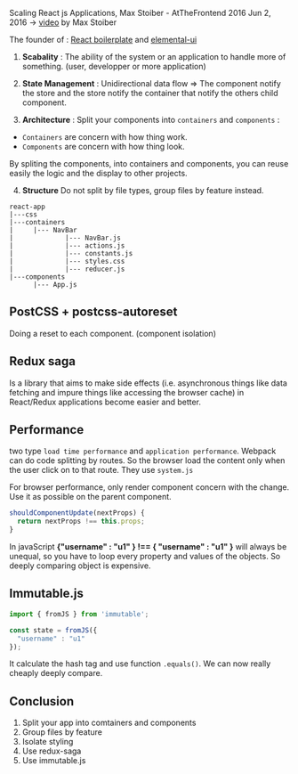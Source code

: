 Scaling React js Applications, Max Stoiber - AtTheFrontend 2016 Jun 2, 2016 -> [video](https://www.youtube.com/watch?v=5W1Lqv_8Cqw) by Max Stoiber

The founder of : [React boilerplate](https://github.com/react-boilerplate/react-boilerplate) and [elemental-ui](https://github.com/elementalui/elemental)

1. **Scabality** : The ability of the system or an application to handle more of something. (user, developper or more application)

2. **State Management** : Unidirectional data flow => The component notify the store and the store notify the container that notify the others child component.

3. **Architecture** : Split your components into `containers` and `components` :
  * `Containers` are concern with how thing work.
  * `Components` are concern with how thing look.

By spliting the components, into containers and components, you can reuse easily the logic and the display to other projects.


4. **Structure**
Do not split by file types, group files by feature instead.

```
react-app
|---css
|---containers
|     |--- NavBar
|             |--- NavBar.js
|             |--- actions.js
|             |--- constants.js
|             |--- styles.css
|             |--- reducer.js
|---components
      |--- App.js
```

## PostCSS + postcss-autoreset
Doing a reset to each component. (component isolation)

## Redux saga
Is a library that aims to make side effects (i.e. asynchronous things like data fetching and impure things like accessing the browser cache) in React/Redux applications become easier and better.

## Performance
two type `load time performance` and `application performance`. Webpack can do code splitting by routes. So the browser load the content only when the user click on to that route. They use `system.js`

For browser performance, only render component concern with the change. Use it as possible on the parent component.

```js
shouldComponentUpdate(nextProps) {
  return nextProps !== this.props;
}
```

In javaScript **{"username" : "u1" } !== { "username" : "u1" }** will always be unequal, so you have to loop every property and values of the objects. So deeply comparing object is expensive.

## Immutable.js
```js
import { fromJS } from 'immutable';

const state = fromJS({
  "username" : "u1"
});
```
It calculate the hash tag and use function `.equals()`. We can now really cheaply deeply compare.  


## Conclusion
1. Split your app into comtainers and components
2. Group files by feature
3. Isolate styling
4. Use redux-saga
5. Use immutable.js
